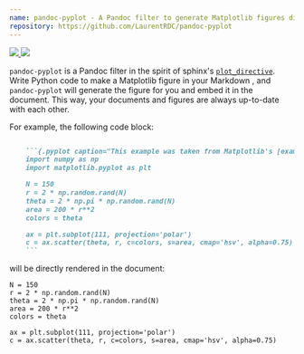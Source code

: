 ```yaml
---
name: pandoc-pyplot - A Pandoc filter to generate Matplotlib figures directly in documents
repository: https://github.com/LaurentRDC/pandoc-pyplot
---
```


<a href="http://hackage.haskell.org/package/pandoc-pyplot" target="_blank">
    <img src="https://img.shields.io/hackage/v/pandoc-pyplot.svg">
</a>
<a href="http://stackage.org/nightly/package/pandoc-pyplot" target="_blank">
    <img src="http://stackage.org/package/pandoc-pyplot/badge/nightly">
</a>

`pandoc-pyplot` is a Pandoc filter in the spirit of sphinx's [`plot_directive`](https://matplotlib.org/devel/plot_directive.html). Write Python code to make a Matplotlib figure in your Markdown , and `pandoc-pyplot` will generate the figure for you and embed it in the document. This way, your documents and figures are always up-to-date with each other.

For example, the following code block:

```markdown

    ```{.pyplot caption="This example was taken from Matplotlib's [example gallery](https://matplotlib.org/examples/pie_and_polar_charts/polar_scatter_demo.html)"}
    import numpy as np
    import matplotlib.pyplot as plt

    N = 150
    r = 2 * np.random.rand(N)
    theta = 2 * np.pi * np.random.rand(N)
    area = 200 * r**2
    colors = theta

    ax = plt.subplot(111, projection='polar')
    c = ax.scatter(theta, r, c=colors, s=area, cmap='hsv', alpha=0.75)
    ```

```

will be directly rendered in the document:

```{.pyplot directory="images/pandoc-pyplot-gallery/" caption="This example was taken from Matplotlib's [example gallery](https://matplotlib.org/examples/pie_and_polar_charts/polar_scatter_demo.html)"}
N = 150
r = 2 * np.random.rand(N)
theta = 2 * np.pi * np.random.rand(N)
area = 200 * r**2
colors = theta

ax = plt.subplot(111, projection='polar')
c = ax.scatter(theta, r, c=colors, s=area, cmap='hsv', alpha=0.75)
```